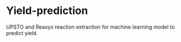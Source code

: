 # Yield-prediction
UPSTO and Reaxys reaction extraction for machine learning model to predict yield.
